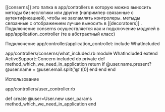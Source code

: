 [[conserns]] это папка в app/controllers в которую можно выносить методы бизнеслогики или другие (напримпер связанные с аутентификацией), чтобы не захламлять контролеры. метыды связанные с отображением лучше выносить в [[decoratoers]] .
Подключение conserns осушествляется как и подключение модулей в app/application_controller (те в абстрактный класс)

Подключение
app/controller/application_controllet:
	include WhatIncluded

app/controllers/conserns/what_included.rb
	module WhatIncluded
	extend ActiveSupport::Concern
		included do
			private
			def method_which_we_need_in_application
				return if @user.name.present?
				@user.name = @user.email.split('@')[0]
			end
		end
	end

Использование

app/controllers/user_controller.rb

def create
	@user=User.new user_params
	 method_which_we_need_in_application
end